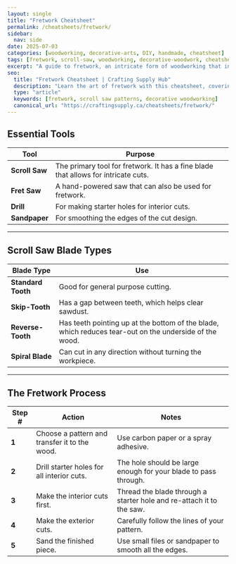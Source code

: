 ```yaml
---
layout: single
title: "Fretwork Cheatsheet"
permalink: /cheatsheets/fretwork/
sidebar:
  nav: side
date: 2025-07-03
categories: [woodworking, decorative-arts, DIY, handmade, cheatsheet]
tags: [fretwork, scroll-saw, woodworking, decorative-woodwork, cheatsheet]
excerpt: "A guide to fretwork, an intricate form of woodworking that involves cutting decorative designs into thin wood."
seo:
  title: "Fretwork Cheatsheet | Crafting Supply Hub"
  description: "Learn the art of fretwork with this cheatsheet, covering the essential tools, blade types, and techniques for creating delicate wooden ornamentation."
  type: "article"
  keywords: [fretwork, scroll saw patterns, decorative woodworking]
  canonical_url: "https://craftingsupply.ca/cheatsheets/fretwork/"
---
```


## Essential Tools

| Tool                | Purpose                                               |
|---------------------|-------------------------------------------------------|
| **Scroll Saw**      | The primary tool for fretwork. It has a fine blade that allows for intricate cuts. |
| **Fret Saw**        | A hand-powered saw that can also be used for fretwork. |
| **Drill**           | For making starter holes for interior cuts.           |
| **Sandpaper**       | For smoothing the edges of the cut design.            |

---

## Scroll Saw Blade Types

| Blade Type          | Use                                                       |
|---------------------|-----------------------------------------------------------|
| **Standard Tooth**  | Good for general purpose cutting.                         |
| **Skip-Tooth**      | Has a gap between teeth, which helps clear sawdust.       |
| **Reverse-Tooth**   | Has teeth pointing up at the bottom of the blade, which reduces tear-out on the underside of the wood. |
| **Spiral Blade**    | Can cut in any direction without turning the workpiece.   |

---

## The Fretwork Process

| Step # | Action                                       | Notes                                                    |
|--------|----------------------------------------------|----------------------------------------------------------|
| **1**  | Choose a pattern and transfer it to the wood.| Use carbon paper or a spray adhesive.                    |
| **2**  | Drill starter holes for all interior cuts.   | The hole should be large enough for your blade to pass through. |
| **3**  | Make the interior cuts first.                | Thread the blade through a starter hole and re-attach it to the saw. |
| **4**  | Make the exterior cuts.                      | Carefully follow the lines of your pattern.              |
| **5**  | Sand the finished piece.                     | Use small files or sandpaper to smooth all the edges.    |
